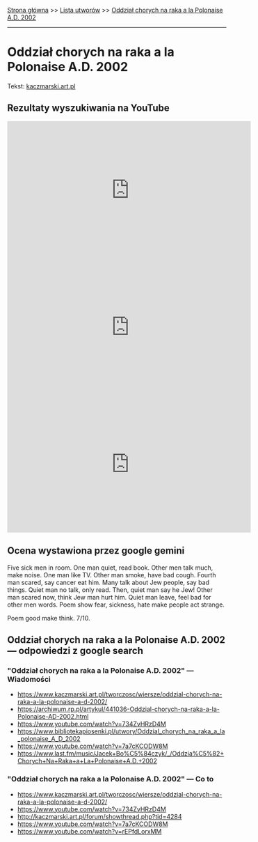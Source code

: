 [Strona główna](../index.md) >> [Lista utworów](../list.md) >> [Oddział chorych na raka a la Polonaise A.D. 2002](378.md)

---

# Oddział chorych na raka a la Polonaise A.D. 2002

Tekst: [kaczmarski.art.pl](https://www.kaczmarski.art.pl/tworczosc/wiersze/oddzial-chorych-na-raka-a-la-polonaise-a-d-2002/)

## Rezultaty wyszukiwania na YouTube

<iframe width="560" height="315" src="https://www.youtube.com/embed/734ZvHRzD4M?si=IdontcarewhotheIRSsendsImnotpayingtaxes" title="YouTube video player" frameborder="0" allow="accelerometer; autoplay; clipboard-write; encrypted-media; gyroscope; picture-in-picture; web-share" referrerpolicy="strict-origin-when-cross-origin" allowfullscreen></iframe>

<iframe width="560" height="315" src="https://www.youtube.com/embed/iD4Py3Sqchk?si=IdontcarewhotheIRSsendsImnotpayingtaxes" title="YouTube video player" frameborder="0" allow="accelerometer; autoplay; clipboard-write; encrypted-media; gyroscope; picture-in-picture; web-share" referrerpolicy="strict-origin-when-cross-origin" allowfullscreen></iframe>

<iframe width="560" height="315" src="https://www.youtube.com/embed/Qw-5TF2G0bg?si=IdontcarewhotheIRSsendsImnotpayingtaxes" title="YouTube video player" frameborder="0" allow="accelerometer; autoplay; clipboard-write; encrypted-media; gyroscope; picture-in-picture; web-share" referrerpolicy="strict-origin-when-cross-origin" allowfullscreen></iframe>

## Ocena wystawiona przez google gemini

Five sick men in room. One man quiet, read book. Other men talk much, make noise. One man like TV. Other man smoke, have bad cough. Fourth man scared, say cancer eat him. Many talk about Jew people, say bad things. Quiet man no talk, only read. Then, quiet man say he Jew! Other man scared now, think Jew man hurt him. Quiet man leave, feel bad for other men words. Poem show fear, sickness, hate make people act strange.

Poem good make think. 7/10.


## Oddział chorych na raka a la Polonaise A.D. 2002 — odpowiedzi z google search

### "Oddział chorych na raka a la Polonaise A.D. 2002" — Wiadomości

- <https://www.kaczmarski.art.pl/tworczosc/wiersze/oddzial-chorych-na-raka-a-la-polonaise-a-d-2002/>
- <https://archiwum.rp.pl/artykul/441036-Oddzial-chorych-na-raka-a-la-Polonaise-AD-2002.html>
- <https://www.youtube.com/watch?v=734ZvHRzD4M>
- <https://www.bibliotekapiosenki.pl/utwory/Oddzial_chorych_na_raka_a_la_polonaise_A_D_2002>
- <https://www.youtube.com/watch?v=7a7cKCODW8M>
- <https://www.last.fm/music/Jacek+Bo%C5%84czyk/_/Oddzia%C5%82+Chorych+Na+Raka+a+La+Polonaise+A.D.+2002>

### "Oddział chorych na raka a la Polonaise A.D. 2002" — Co to

- <https://www.kaczmarski.art.pl/tworczosc/wiersze/oddzial-chorych-na-raka-a-la-polonaise-a-d-2002/>
- <https://www.youtube.com/watch?v=734ZvHRzD4M>
- <http://kaczmarski.art.pl/forum/showthread.php?tid=4284>
- <https://www.youtube.com/watch?v=7a7cKCODW8M>
- <https://www.youtube.com/watch?v=rEPfdLorxMM>

